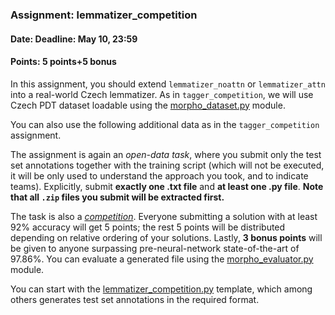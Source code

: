 ### Assignment: lemmatizer_competition
#### Date: Deadline: May 10, 23:59
#### Points: 5 points+5 bonus

In this assignment, you should extend `lemmatizer_noattn` or `lemmatizer_attn`
into a real-world Czech lemmatizer. As in `tagger_competition`, we will use
Czech PDT dataset loadable using the [morpho_dataset.py](https://github.com/ufal/npfl114/tree/master/labs/09/morpho_dataset.py)
module.

You can also use the following additional data as in the `tagger_competition`
assignment.

The assignment is again an _open-data task_, where you submit only the test set annotations
together with the training script (which will not be executed, it will be
only used to understand the approach you took, and to indicate teams).
Explicitly, submit **exactly one .txt file** and **at least one .py file**.
**Note that all `.zip` files you submit will be extracted first.**

The task is also a [_competition_](#competitions). Everyone submitting
a solution with at least 92% accuracy will get 5 points; the rest 5 points will be distributed
depending on relative ordering of your solutions. Lastly, **3 bonus points**
will be given to anyone surpassing pre-neural-network state-of-the-art
of 97.86%. You can evaluate a generated file using the
[morpho_evaluator.py](https://github.com/ufal/npfl114/tree/master/labs/09/morpho_evaluator.py)
module.

You can start with the
[lemmatizer_competition.py](https://github.com/ufal/npfl114/tree/master/labs/09/lemmatizer_competition.py)
template, which among others generates test set annotations in the required format.
